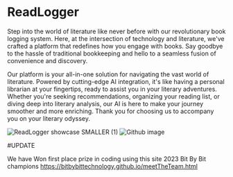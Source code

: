 # ReadLogger

Step into the world of literature like never before with our revolutionary book logging system. Here, at the intersection of technology and literature, we've crafted a platform that redefines how you engage with books. Say goodbye to the hassle of traditional bookkeeping and hello to a seamless fusion of convenience and discovery.

Our platform is your all-in-one solution for navigating the vast world of literature. Powered by cutting-edge AI integration, it's like having a personal librarian at your fingertips, ready to assist you in your literary adventures. Whether you're seeking recommendations, organizing your reading list, or diving deep into literary analysis, our AI is here to make your journey smoother and more enriching.
Thank you for choosing us to accompany you on your literary odyssey.

![ReadLogger showcase SMALLER (1)](https://github.com/SomilM1/ReadLogger/assets/159674757/e7da1d7d-0cad-46a8-a2b6-4ab0af18bdac)
![Github image](https://github.com/SomilM1/ReadLogger/assets/159674757/263b4bec-0777-4a96-8eb9-e273e554e5c3)

#UPDATE

We have Won first place prize in coding using this site
2023 Bit By Bit champions
https://bitbybittechnology.github.io/meetTheTeam.html
